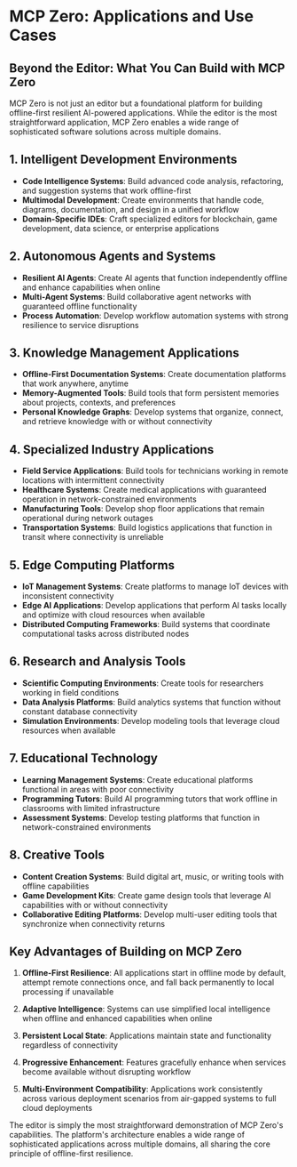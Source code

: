 # MCP Zero: Applications and Use Cases

## Beyond the Editor: What You Can Build with MCP Zero

MCP Zero is not just an editor but a foundational platform for building offline-first resilient AI-powered applications. While the editor is the most straightforward application, MCP Zero enables a wide range of sophisticated software solutions across multiple domains.

## 1. Intelligent Development Environments

- **Code Intelligence Systems**: Build advanced code analysis, refactoring, and suggestion systems that work offline-first
- **Multimodal Development**: Create environments that handle code, diagrams, documentation, and design in a unified workflow
- **Domain-Specific IDEs**: Craft specialized editors for blockchain, game development, data science, or enterprise applications

## 2. Autonomous Agents and Systems

- **Resilient AI Agents**: Create AI agents that function independently offline and enhance capabilities when online
- **Multi-Agent Systems**: Build collaborative agent networks with guaranteed offline functionality
- **Process Automation**: Develop workflow automation systems with strong resilience to service disruptions

## 3. Knowledge Management Applications

- **Offline-First Documentation Systems**: Create documentation platforms that work anywhere, anytime
- **Memory-Augmented Tools**: Build tools that form persistent memories about projects, contexts, and preferences
- **Personal Knowledge Graphs**: Develop systems that organize, connect, and retrieve knowledge with or without connectivity

## 4. Specialized Industry Applications

- **Field Service Applications**: Build tools for technicians working in remote locations with intermittent connectivity
- **Healthcare Systems**: Create medical applications with guaranteed operation in network-constrained environments
- **Manufacturing Tools**: Develop shop floor applications that remain operational during network outages
- **Transportation Systems**: Build logistics applications that function in transit where connectivity is unreliable

## 5. Edge Computing Platforms

- **IoT Management Systems**: Create platforms to manage IoT devices with inconsistent connectivity
- **Edge AI Applications**: Develop applications that perform AI tasks locally and optimize with cloud resources when available
- **Distributed Computing Frameworks**: Build systems that coordinate computational tasks across distributed nodes

## 6. Research and Analysis Tools

- **Scientific Computing Environments**: Create tools for researchers working in field conditions
- **Data Analysis Platforms**: Build analytics systems that function without constant database connectivity
- **Simulation Environments**: Develop modeling tools that leverage cloud resources when available

## 7. Educational Technology

- **Learning Management Systems**: Create educational platforms functional in areas with poor connectivity
- **Programming Tutors**: Build AI programming tutors that work offline in classrooms with limited infrastructure
- **Assessment Systems**: Develop testing platforms that function in network-constrained environments

## 8. Creative Tools

- **Content Creation Systems**: Build digital art, music, or writing tools with offline capabilities
- **Game Development Kits**: Create game design tools that leverage AI capabilities with or without connectivity
- **Collaborative Editing Platforms**: Develop multi-user editing tools that synchronize when connectivity returns

## Key Advantages of Building on MCP Zero

1. **Offline-First Resilience**: All applications start in offline mode by default, attempt remote connections once, and fall back permanently to local processing if unavailable

2. **Adaptive Intelligence**: Systems can use simplified local intelligence when offline and enhanced capabilities when online

3. **Persistent Local State**: Applications maintain state and functionality regardless of connectivity

4. **Progressive Enhancement**: Features gracefully enhance when services become available without disrupting workflow

5. **Multi-Environment Compatibility**: Applications work consistently across various deployment scenarios from air-gapped systems to full cloud deployments

The editor is simply the most straightforward demonstration of MCP Zero's capabilities. The platform's architecture enables a wide range of sophisticated applications across multiple domains, all sharing the core principle of offline-first resilience.
